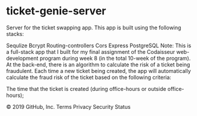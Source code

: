 # ticket-genie-server
Server for the ticket swapping app. This app is built using the following stacks:

Sequlize 
Bcrypt
Routing-controllers
Cors
Express
PostgreSQL
Note:
This is a full-stack app that I built for my final assignment of the Codaisseur web-development program during week 8 (in the total 10-week of the program).
At the back-end, there is an algorithm to calculate the risk of a ticket being fraudulent. Each time a new ticket being created, the app will automatically calculate the fraud risk of the ticket based on the following criteria:

The time that the ticket is created (during office-hours or outside office-hours);

© 2019 GitHub, Inc.
Terms
Privacy
Security
Status

